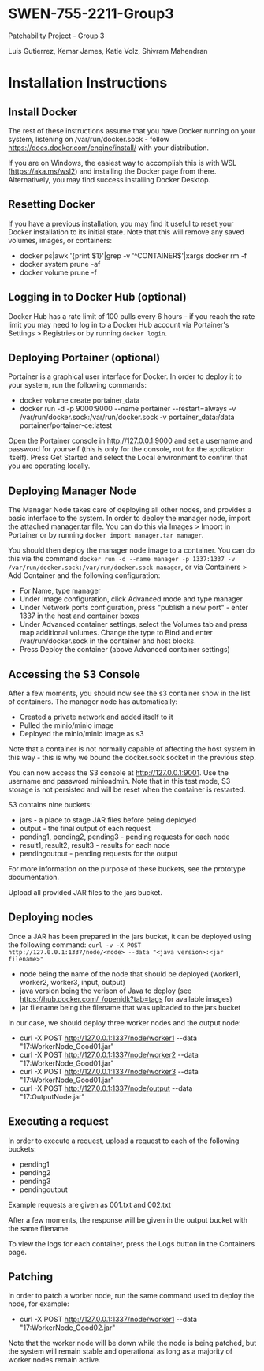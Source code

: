 # SWEN-755-2211-Group3

Patchability Project - Group 3

Luis Gutierrez, 
Kemar James, 
Katie Volz, 
Shivram Mahendran

# Installation Instructions
## Install Docker
The rest of these instructions assume that you have Docker running on your system, listening on /var/run/docker.sock - follow https://docs.docker.com/engine/install/ with your distribution.

If you are on Windows, the easiest way to accomplish this is with WSL (https://aka.ms/wsl2) and installing the Docker page from there.  Alternatively, you may find success installing Docker Desktop.

## Resetting Docker
If you have a previous installation, you may find it useful to reset your Docker installation to its initial state.  Note that this will remove any saved volumes, images, or containers:
* docker ps|awk '{print $1}'|grep -v '^CONTAINER$'|xargs docker rm -f
* docker system prune -af
* docker volume prune -f

## Logging in to Docker Hub (optional)
Docker Hub has a rate limit of 100 pulls every 6 hours - if you reach the rate limit you may need to log in to a Docker Hub account via Portainer's Settings > Registries or by running `docker login`.

## Deploying Portainer (optional)
Portainer is a graphical user interface for Docker.  In order to deploy it to your system, run the following commands:
* docker volume create portainer_data
* docker run -d -p 9000:9000 --name portainer --restart=always -v /var/run/docker.sock:/var/run/docker.sock -v portainer_data:/data portainer/portainer-ce:latest

Open the Portainer console in http://127.0.0.1:9000 and set a username and password for yourself (this is only for the console, not for the application itself).  Press Get Started and select the Local environment to confirm that you are operating locally.

## Deploying Manager Node
The Manager Node takes care of deploying all other nodes, and provides a basic interface to the system.  In order to deploy the manager node, import the attached manager.tar file.  You can do this via Images > Import in Portainer or by running `docker import manager.tar manager`.

You should then deploy the manager node image to a container.  You can do this via the command `docker run -d --name manager -p 1337:1337 -v /var/run/docker.sock:/var/run/docker.sock manager`, or via Containers > Add Container and the following configuration:

* For Name, type manager
* Under Image configuration, click Advanced mode and type manager
* Under Network ports configuration, press "publish a new port" - enter 1337 in the host and container boxes
* Under Advanced container settings, select the Volumes tab and press map additional volumes.  Change the type to Bind and enter /var/run/docker.sock in the container and host blocks.
* Press Deploy the container (above Advanced container settings)

## Accessing the S3 Console
After a few moments, you should now see the s3 container show in the list of containers.  The manager node has automatically:
* Created a private network and added itself to it
* Pulled the minio/minio image
* Deployed the minio/minio image as s3

Note that a container is not normally capable of affecting the host system in this way - this is why we bound the docker.sock socket in the previous step.

You can now access the S3 console at http://127.0.0.1:9001.  Use the username and password minioadmin.  Note that in this test mode, S3 storage is not persisted and will be reset when the container is restarted.

S3 contains nine buckets:
* jars - a place to stage JAR files before being deployed
* output - the final output of each request
* pending1, pending2, pending3 - pending requests for each node
* result1, result2, result3 - results for each node
* pendingoutput - pending requests for the output

For more information on the purpose of these buckets, see the prototype documentation.

Upload all provided JAR files to the jars bucket.

## Deploying nodes
Once a JAR has been prepared in the jars bucket, it can be deployed using the following command:
`curl -v -X POST http://127.0.0.1:1337/node/<node> --data "<java version>:<jar filename>"`
* node being the name of the node that should be deployed (worker1, worker2, worker3, input, output)
* java version being the verison of Java to deploy (see https://hub.docker.com/_/openjdk?tab=tags for available images)
* jar filename being the filename that was uploaded to the jars bucket

In our case, we should deploy three worker nodes and the output node:
* curl -X POST http://127.0.0.1:1337/node/worker1 --data "17:WorkerNode_Good01.jar"
* curl -X POST http://127.0.0.1:1337/node/worker2 --data "17:WorkerNode_Good01.jar"
* curl -X POST http://127.0.0.1:1337/node/worker3 --data "17:WorkerNode_Good01.jar"
* curl -X POST http://127.0.0.1:1337/node/output --data "17:OutputNode.jar"

## Executing a request
In order to execute a request, upload a request to each of the following buckets:
* pending1
* pending2
* pending3
* pendingoutput

Example requests are given as 001.txt and 002.txt

After a few moments, the response will be given in the output bucket with the same filename.

To view the logs for each container, press the Logs button in the Containers page.

## Patching
In order to patch a worker node, run the same command used to deploy the node, for example:
* curl -X POST http://127.0.0.1:1337/node/worker1 --data "17:WorkerNode_Good02.jar"

Note that the worker node will be down while the node is being patched, but the system will remain stable and operational as long as a majority of worker nodes remain active.